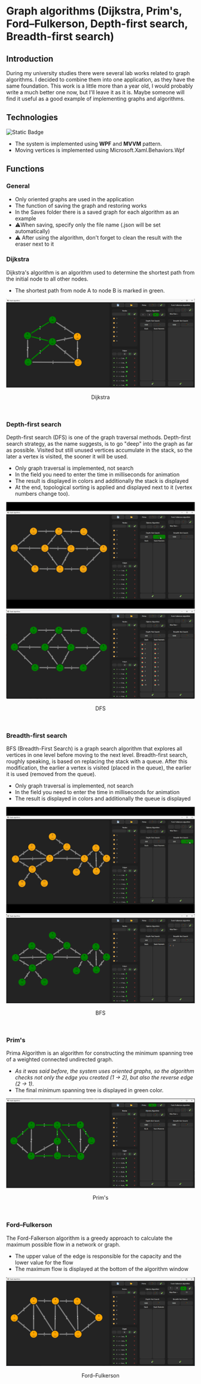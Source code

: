 # Graph algorithms (Dijkstra, Prim's, Ford–Fulkerson, Depth-first search, Breadth-first search)

## Introduction
During my university studies there were several lab works related to graph algorithms. I decided to combine them into one application, as they have the same foundation.
This work is a little more than a year old, I would probably write a much better one now, but I'll leave it as it is. Maybe someone will find it useful as a good example of implementing graphs and algorithms.

## Technologies
![Static Badge](https://img.shields.io/badge/WPF-badge?style=for-the-badge&logo=WPF&color=%23292929)

- The system is implemented using **WPF** and **MVVM** pattern.
- Moving vertices is implemented using Microsoft.Xaml.Behaviors.Wpf


## Functions

### General
- Only oriented graphs are used in the application
- The function of saving the graph and restoring works
- In the Saves folder there is a saved graph for each algorithm as an example
- ⚠️When saving, specify only the file name (.json will be set automatically)
- ⚠️ After using the algorithm, don't forget to clean the result with the eraser next to it

### Dijkstra
Dijkstra's algorithm is an algorithm used to determine the shortest path from the initial node to all other nodes. 
- The shortest path from node A to node B is marked in green.
<div align="center">
  <img src="/Screenshots/Dijkstra.png"/>
  <p>Dijkstra</p>
  <br/>
</div>

### Depth-first search
Depth-first search (DFS) is one of the graph traversal methods. Depth-first search strategy, as the name suggests, is to go "deep" into the graph as far as possible. Visited but still unused vertices accumulate in the stack, so the later a vertex is visited, the sooner it will be used. 
- Only graph traversal is implemented, not search
- In the field you need to enter the time in milliseconds for animation
- The result is displayed in colors and additionally the stack is displayed
- At the end, topological sorting is applied and displayed next to it (vertex numbers change too).
<div align="center">
  <img src="/Screenshots/DFS.gif"/>
   <img src="/Screenshots/DFS.png"/>
  <p>DFS</p>
  <br/>
</div>

### Breadth-first search
BFS (Breadth-First Search) is a graph search algorithm that explores all vertices in one level before moving to the next level. Breadth-first search, roughly speaking, is based on replacing the stack with a queue. After this modification, the earlier a vertex is visited (placed in the queue), the earlier it is used (removed from the queue).
- Only graph traversal is implemented, not search
- In the field you need to enter the time in milliseconds for animation
- The result is displayed in colors and additionally the queue is displayed
<div align="center">
  <img src="/Screenshots/BFS.gif"/>
   <img src="/Screenshots/BFS.png"/>
  <p>BFS</p>
  <br/>
</div>

### Prim's
Prima Algorithm is an algorithm for constructing the minimum spanning tree of a weighted connected undirected graph.
- *As it was said before, the system uses oriented graphs, so the algorithm checks not only the edge you created (1 -> 2), but also the reverse edge (2 -> 1)*.
- The final minimum spanning tree is displayed in green color.
<div align="center">
  <img src="/Screenshots/Prima.png"/>
  <p>Prim's</p>
  <br/>
</div>

### Ford–Fulkerson
The Ford-Falkerson algorithm is a greedy approach to calculate the maximum possible flow in a network or graph.
- The upper value of the edge is responsible for the capacity and the lower value for the flow
- The maximum flow is displayed at the bottom of the algorithm window
<div align="center">
  <img src="/Screenshots/Ford.png"/>
  <p>Ford–Fulkerson</p>
  <br/>
</div>

